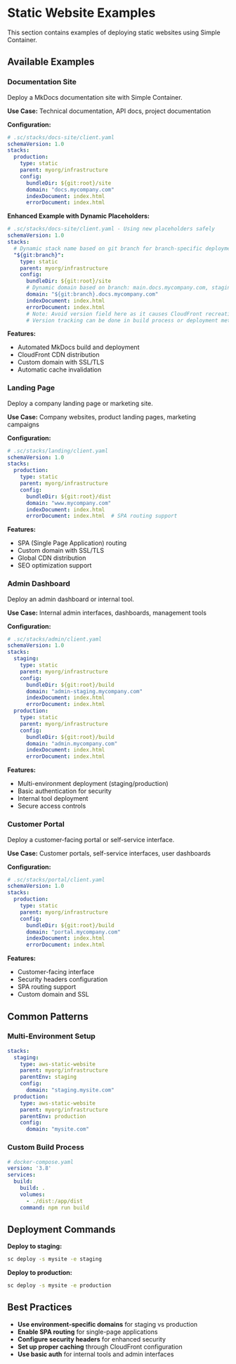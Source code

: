 # Static Website Examples

This section contains examples of deploying static websites using Simple Container.

## Available Examples

### Documentation Site
Deploy a MkDocs documentation site with Simple Container.

**Use Case:** Technical documentation, API docs, project documentation

**Configuration:**
```yaml
# .sc/stacks/docs-site/client.yaml
schemaVersion: 1.0
stacks:
  production:
    type: static
    parent: myorg/infrastructure
    config:
      bundleDir: ${git:root}/site
      domain: "docs.mycompany.com"
      indexDocument: index.html
      errorDocument: index.html
```

**Enhanced Example with Dynamic Placeholders:**
```yaml
# .sc/stacks/docs-site/client.yaml - Using new placeholders safely
schemaVersion: 1.0
stacks:
  # Dynamic stack name based on git branch for branch-specific deployments
  "${git:branch}":
    type: static
    parent: myorg/infrastructure
    config:
      bundleDir: ${git:root}/site
      # Dynamic domain based on branch: main.docs.mycompany.com, staging.docs.mycompany.com
      domain: "${git:branch}.docs.mycompany.com"
      indexDocument: index.html
      errorDocument: index.html
      # Note: Avoid version field here as it causes CloudFront recreation
      # Version tracking can be done in build process or deployment metadata
```

**Features:**

- Automated MkDocs build and deployment
- CloudFront CDN distribution
- Custom domain with SSL/TLS
- Automatic cache invalidation

### Landing Page
Deploy a company landing page or marketing site.

**Use Case:** Company websites, product landing pages, marketing campaigns

**Configuration:**
```yaml
# .sc/stacks/landing/client.yaml
schemaVersion: 1.0
stacks:
  production:
    type: static
    parent: myorg/infrastructure
    config:
      bundleDir: ${git:root}/dist
      domain: "www.mycompany.com"
      indexDocument: index.html
      errorDocument: index.html  # SPA routing support
```

**Features:**

- SPA (Single Page Application) routing
- Custom domain with SSL/TLS
- Global CDN distribution
- SEO optimization support

### Admin Dashboard
Deploy an admin dashboard or internal tool.

**Use Case:** Internal admin interfaces, dashboards, management tools

**Configuration:**
```yaml
# .sc/stacks/admin/client.yaml
schemaVersion: 1.0
stacks:
  staging:
    type: static
    parent: myorg/infrastructure
    config:
      bundleDir: ${git:root}/build
      domain: "admin-staging.mycompany.com"
      indexDocument: index.html
      errorDocument: index.html
  production:
    type: static
    parent: myorg/infrastructure
    config:
      bundleDir: ${git:root}/build
      domain: "admin.mycompany.com"
      indexDocument: index.html
      errorDocument: index.html
```

**Features:**

- Multi-environment deployment (staging/production)
- Basic authentication for security
- Internal tool deployment
- Secure access controls

### Customer Portal
Deploy a customer-facing portal or self-service interface.

**Use Case:** Customer portals, self-service interfaces, user dashboards

**Configuration:**
```yaml
# .sc/stacks/portal/client.yaml
schemaVersion: 1.0
stacks:
  production:
    type: static
    parent: myorg/infrastructure
    config:
      bundleDir: ${git:root}/build
      domain: "portal.mycompany.com"
      indexDocument: index.html
      errorDocument: index.html
```

**Features:**

- Customer-facing interface
- Security headers configuration
- SPA routing support
- Custom domain and SSL

## Common Patterns

### Multi-Environment Setup
```yaml
stacks:
  staging:
    type: aws-static-website
    parent: myorg/infrastructure
    parentEnv: staging
    config:
      domain: "staging.mysite.com"
  production:
    type: aws-static-website
    parent: myorg/infrastructure
    parentEnv: production
    config:
      domain: "mysite.com"
```

### Custom Build Process
```yaml
# docker-compose.yaml
version: '3.8'
services:
  build:
    build: .
    volumes:
      - ./dist:/app/dist
    command: npm run build
```

## Deployment Commands

**Deploy to staging:**
```bash
sc deploy -s mysite -e staging
```

**Deploy to production:**
```bash
sc deploy -s mysite -e production
```

## Best Practices

- **Use environment-specific domains** for staging vs production
- **Enable SPA routing** for single-page applications
- **Configure security headers** for enhanced security
- **Set up proper caching** through CloudFront configuration
- **Use basic auth** for internal tools and admin interfaces
